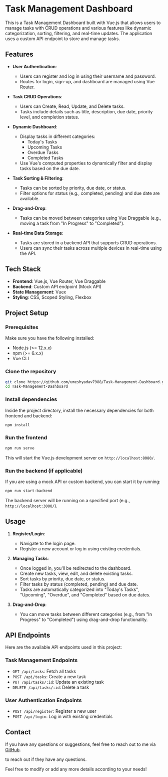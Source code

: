 # Task Management Dashboard

This is a Task Management Dashboard built with Vue.js that allows users to manage tasks with CRUD operations and various features like dynamic categorization, sorting, filtering, and real-time updates. The application uses a custom API endpoint to store and manage tasks.

## Features

- **User Authentication**:
  - Users can register and log in using their username and password.
  - Routes for login, sign-up, and dashboard are managed using Vue Router.

- **Task CRUD Operations**:
  - Users can Create, Read, Update, and Delete tasks.
  - Tasks include details such as title, description, due date, priority level, and completion status.

- **Dynamic Dashboard**:
  - Display tasks in different categories:
    - Today's Tasks
    - Upcoming Tasks
    - Overdue Tasks
    - Completed Tasks
  - Use Vue's computed properties to dynamically filter and display tasks based on the due date.

- **Task Sorting & Filtering**:
  - Tasks can be sorted by priority, due date, or status.
  - Filter options for status (e.g., completed, pending) and due date are available.

- **Drag-and-Drop**:
  - Tasks can be moved between categories using Vue Draggable (e.g., moving a task from "In Progress" to "Completed").

- **Real-time Data Storage**:
  - Tasks are stored in a backend API that supports CRUD operations.
  - Users can sync their tasks across multiple devices in real-time using the API.

## Tech Stack

- **Frontend**: Vue.js, Vue Router, Vue Draggable
- **Backend**: Custom API endpoint (Mock API)
- **State Management**: Vuex 
- **Styling**: CSS, Scoped Styling, Flexbox

## Project Setup

### Prerequisites

Make sure you have the following installed:

- Node.js (>= 12.x.x)
- npm (>= 6.x.x)
- Vue CLI

### Clone the repository

```bash
git clone https://github.com/umeshyadav7988/Task-Management-Dashboard.git
cd Task-Management-Dashboard
```

### Install dependencies

Inside the project directory, install the necessary dependencies for both frontend and backend:

```bash
npm install
```

### Run the frontend

```bash
npm run serve
```

This will start the Vue.js development server on `http://localhost:8080/`.

### Run the backend (if applicable)

If you are using a mock API or custom backend, you can start it by running:

```bash
npm run start-backend
```

The backend server will be running on a specified port (e.g., `http://localhost:3000/`).

## Usage

1. **Register/Login**:
   - Navigate to the login page.
   - Register a new account or log in using existing credentials.

2. **Managing Tasks**:
   - Once logged in, you'll be redirected to the dashboard.
   - Create new tasks, view, edit, and delete existing tasks.
   - Sort tasks by priority, due date, or status.
   - Filter tasks by status (completed, pending) and due date.
   - Tasks are automatically categorized into "Today's Tasks", "Upcoming", "Overdue", and "Completed" based on due dates.

3. **Drag-and-Drop**:
   - You can move tasks between different categories (e.g., from "In Progress" to "Completed") using drag-and-drop functionality.

## API Endpoints

Here are the available API endpoints used in this project:

### Task Management Endpoints

- `GET /api/tasks`: Fetch all tasks
- `POST /api/tasks`: Create a new task
- `PUT /api/tasks/:id`: Update an existing task
- `DELETE /api/tasks/:id`: Delete a task

### User Authentication Endpoints

- `POST /api/register`: Register a new user
- `POST /api/login`: Log in with existing credentials


## Contact

If you have any questions or suggestions, feel free to reach out to me via [GitHub](https://github.com/umeshyadav7988).

 to reach out if they have any questions.

Feel free to modify or add any more details according to your needs!
